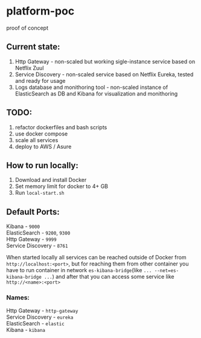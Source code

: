 # platform-poc
proof of concept


## Current state:
1. Http Gateway - non-scaled but working sigle-instance service based on Netflix Zuul
2. Service Discovery - non-scaled service based on Netflix Eureka, tested and ready for usage
3. Logs database and monithoring tool - non-scaled instance of ElasticSearch as DB and Kibana for visualization and monithoring 

## TODO:
1. refactor dockerfiles and bash scripts
2. use docker compose  
3. scale all services  
4. deploy to AWS / Asure  

## How to run locally:
1. Download and install Docker
2. Set memory limit for docker to 4+ GB
3. Run `local-start.sh`

## Default Ports:
Kibana - `9000`  
ElasticSearch - `9200`, `9300`  
Http Gateway - `9999`  
Service Discovery - `8761`  
  
When started locally all services can be reached outside of Docker from `http://localhost:<port>`, 
but for reaching them from other container you have to run container in network `es-kibana-bridge`(like `... --net=es-kibana-bridge ...`)
and after that you can access some service like `http://<name>:<port>`  
  
### Names:
Http Gateway - `http-gateway`  
Service Discovery - `eureka`  
ElasticSearch - `elastic`  
Kibana - `kibana`  
